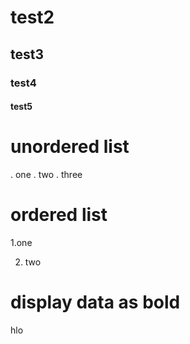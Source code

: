 # test2
## test3
### test4
#### test5
 # unordered list
 . one
  . two
  . three
 # ordered list

1.one

2. two
# display data as bold
hlo
